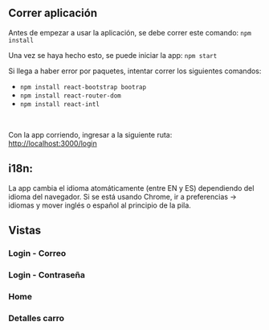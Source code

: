 ## Correr aplicación
Antes de empezar a usar la aplicación, se debe correr este comando: `npm install`
<br>

Una vez se haya hecho esto, se puede iniciar la app: `npm start`
<br>

Si llega a haber error por paquetes, intentar correr los siguientes comandos:

- `npm install react-bootstrap bootrap`
- `npm install react-router-dom`
- `npm install react-intl`
<br>

Con la app corriendo, ingresar a la siguiente ruta: [http://localhost:3000/login](http://localhost:3000/login)
<br>

## i18n:

La app cambia el idioma atomáticamente (entre EN y ES) dependiendo del idioma del navegador. Si se está usando Chrome, ir a preferencias -> idiomas y mover inglés o español al principio de la pila.

## Vistas
### Login - Correo
### Login - Contraseña
### Home
### Detalles carro
